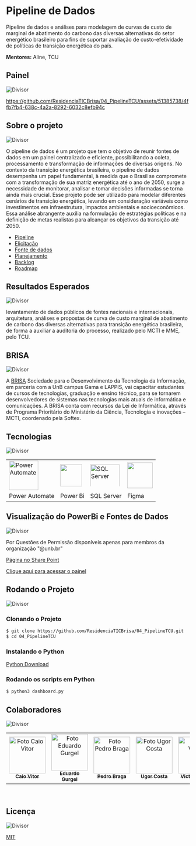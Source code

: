 # Pipeline de Dados
Pipeline de dados e análises para modelagem de curvas de custo de marginal de abatimento do carbono das diversas alternativas do setor energético brasileiro para fins de suportar avaliação de custo-efetividade de políticas de transição energética do país.

**Mentores:** Aline, TCU

## Painel

<img src="https://camo.githubusercontent.com/76109812f3127b0f86940373897b04ac8943cb3c0f057f90046444480f61bafd/68747470733a2f2f692e696d6775722e636f6d2f77617856496d762e706e67" title="Divisor" style="max-height:60px; width:auto; display:block;">



https://github.com/ResidenciaTICBrisa/04_PipelineTCU/assets/51385738/4ffb7fb4-638c-4a2a-8292-6032c8efb94c




## Sobre o projeto

<img src="https://camo.githubusercontent.com/76109812f3127b0f86940373897b04ac8943cb3c0f057f90046444480f61bafd/68747470733a2f2f692e696d6775722e636f6d2f77617856496d762e706e67" title="Divisor" style="max-height:60px; width:auto; display:block;">

O pipeline de dados é um projeto que tem o objetivo de reunir fontes de dados em um painel centralizado e eficiente, possibilitando a coleta, processamento e transformação de informações de diversas origens.
No contexto da transição energética brasileira, o pipeline de dados desempenha um papel fundamental, à medida que o Brasil se compromete com a transformação de sua matriz energética até o ano de 2050, surge a necessidade de monitorar, analisar e tomar decisões informadas se torna ainda mais crucial.
Esse projeto pode ser utilizado para modelar diferentes cenários de transição energética, levando em consideração variáveis como investimentos em infraestrutura, impactos ambientais e socioeconômicos. Essa análise abrangente auxilia na formulação de estratégias políticas e na definição de metas realistas para alcançar os objetivos da transição até 2050.

- [Pipeline](https://residenciaticbrisa.github.io/04_PipelineTCU/pipeline/)
- [Elicitação](https://residenciaticbrisa.github.io/04_PipelineTCU/elicitacao/entrevista/)
- [Fonte de dados](https://residenciaticbrisa.github.io/04_PipelineTCU/fonte_dados/fonte_dados/)
- [Planejamento](https://residenciaticbrisa.github.io/04_PipelineTCU/comunicacao/documentacao_sprints/rituais_da_equipe/)
- [Backlog](https://residenciaticbrisa.github.io/04_PipelineTCU/modelagem/agil/backlog/)
- [Roadmap](https://github.com/orgs/ResidenciaTICBrisa/projects/5/views/1?layout=roadmap)


## Resultados Esperados

<img src="https://camo.githubusercontent.com/76109812f3127b0f86940373897b04ac8943cb3c0f057f90046444480f61bafd/68747470733a2f2f692e696d6775722e636f6d2f77617856496d762e706e67" title="Divisor" style="max-height:60px; width:auto; display:block;">


levantamento de dados públicos de fontes nacionais e internacionais, arquitetura, análises e propostas de curva de custo marginal de abatimento de carbono das diversas alternativas para transição energética brasileira, de forma a auxiliar a auditoria do processo, realizado pelo MCTI e MME, pelo TCU.

## BRISA 

<img src="https://camo.githubusercontent.com/76109812f3127b0f86940373897b04ac8943cb3c0f057f90046444480f61bafd/68747470733a2f2f692e696d6775722e636f6d2f77617856496d762e706e67" title="Divisor" style="max-height:60px; width:auto; display:block;">

A [BRISA](https://residenciaticbrisa.github.io/landing_page/) Sociedade para o Desenvolvimento da Tecnologia da Informação, em parceria com a UnB campus Gama e LAPPIS, vai capacitar estudantes de cursos de tecnologias, graduação e ensino técnico, para se tornarem desenvolvedores de sistemas nas tecnologias mais atuais de informática e comunicações. A BRISA conta com recursos da Lei de Informática, através de Programa Prioritário do Ministério da Ciência, Tecnologia e inovações – MCTI, coordenado pela Softex.

## Tecnologias

<img src="https://camo.githubusercontent.com/76109812f3127b0f86940373897b04ac8943cb3c0f057f90046444480f61bafd/68747470733a2f2f692e696d6775722e636f6d2f77617856496d762e706e67" title="Divisor" style="max-height:60px; width:auto; display:block;">

<table border="0">
  <tr>
      <td>
        <img src="https://github.com/ResidenciaTICBrisa/04_PipelineTCU/assets/51385738/c2897c0d-54fe-428c-a2dd-a2ee7c3e9671" title="Power Automate" height= 80 width=80 style="max-height:80px; width:auto; display:block;">
      </a>
    </td>
    <td>
        <img src="https://github.com/ResidenciaTICBrisa/04_PipelineTCU/assets/51385738/981504c2-dfaf-4d75-ad48-bedcb0f772ee" height= 60 width=60 style="max-height: 80px; width:auto; display:block;">
      </a>
    </td>
    <td>
       <img src="https://github.com/ResidenciaTICBrisa/04_PipelineTCU/assets/51385738/326b2a14-099d-4e6a-a59f-21a5a5c3422c" title="SQL Server" height= 80 width=100 style="max-height:60px; width:auto; display:block;">
      </a>
    </td>
    <td>
        <img src="https://assets.asana.biz/transform/ba9b63a3-f255-4088-b5fe-14ab4628f50b/logo-app-figma" height= 70 width=70 style="max-height:80px; width:auto; display:block;">
      </a>
    </td>

    
  </tr>
  <tr>
    <td>Power Automate</td>
    <td>Power Bi</td>
    <td>SQL Server</td>
    <td>Figma</td>


  </tr>
</table>


## Visualização do PowerBi e Fontes de Dados

<img src="https://camo.githubusercontent.com/76109812f3127b0f86940373897b04ac8943cb3c0f057f90046444480f61bafd/68747470733a2f2f692e696d6775722e636f6d2f77617856496d762e706e67" title="Divisor" style="max-height:60px; width:auto; display:block;">

Por Questões de Permissão disponíveis apenas para membros da organização "@unb.br"

[Página no Share Point](https://unbbr.sharepoint.com/sites/PipelineTCU)

[Clique aqui para acessar o painel](https://drive.google.com/file/d/1GkT2vzb7Aa4fCflqmGPYc0y59eIjPEYT/view?usp=sharing)


## Rodando o Projeto

<img src="https://camo.githubusercontent.com/76109812f3127b0f86940373897b04ac8943cb3c0f057f90046444480f61bafd/68747470733a2f2f692e696d6775722e636f6d2f77617856496d762e706e67" title="Divisor" style="max-height:60px; width:auto; display:block;">

### Clonando o Projeto

```bash
$ git clone https://github.com/ResidenciaTICBrisa/04_PipelineTCU.git
$ cd 04_PipelineTCU
```

### Instalando o Python

[Python Download](https://www.python.org/downloads/)


### Rodando os scripts em Python
```bash
$ python3 dashboard.py
```

## Colaboradores

<img src="https://camo.githubusercontent.com/76109812f3127b0f86940373897b04ac8943cb3c0f057f90046444480f61bafd/68747470733a2f2f692e696d6775722e636f6d2f77617856496d762e706e67" title="Divisor" style="max-height:60px; width:auto; display:block;">

<table>
  <tr>
    <td align="center">
      <a href="#">
        <img src="https://avatars.githubusercontent.com/u/83408899?v=4" width="100px;" alt="Foto Caio Vitor"/><br>
        <sub>
          <b>Caio Vitor</b>
        </sub>
      </a>
    </td>
    <td align="center">
      <a href="#">
        <img src="https://avatars.githubusercontent.com/u/51385738?v=4" width="100px;" alt="Foto Eduardo Gurgel"/><br>
        <sub>
          <b>Eduardo Gurgel</b>
        </sub>
      </a>
    </td>
    <td align="center">
      <a href="#">
        <img src="https://avatars.githubusercontent.com/u/98167728?v=4" width="100px;" alt="Foto Pedro Braga"/><br>
        <sub>
          <b>Pedro Braga</b>
        </sub>
      </a>
    </td>
    <td align="center">
      <a href="#">
        <img src="https://avatars.githubusercontent.com/u/52638444?v=4" width="100px;" alt="Foto Ugor Costa"/><br>
        <sub>
          <b>Ugor Costa</b>
        </sub>
      </a>
    </td>
    <td align="center">
      <a href="#">
        <img src="https://avatars.githubusercontent.com/u/55855365?v=4" width="100px;" alt="Foto Victor"/><br>
        <sub>
          <b>Victor Lázaro</b>
        </sub>
      </a>
    </td>
</table>

<br/> 

## Licença

<img src="https://camo.githubusercontent.com/76109812f3127b0f86940373897b04ac8943cb3c0f057f90046444480f61bafd/68747470733a2f2f692e696d6775722e636f6d2f77617856496d762e706e67" title="Divisor" style="max-height:60px; width:auto; display:block;">

[MIT](./LICENSE)
